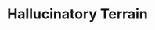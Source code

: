 ---
title: "Hallucinatory Terrain"
permalink: /spells/hallucinatory-terrain/
tags:
  - Spell
  - 4th Level
  - Illusion
available_for:
  - Bard
  - Druid
  - Warlock
  - Wizard
level: "4th Level"
school: "Illusion"
range: "300 ft"
area: "150 ft"
shape: "Cube"
comp:
  - V
  - S
  - M
material: "a stone, a twig, and a bit of green plant."
duration: "24 Hours"
cast_time: "10 Minutes"
description: |
  You make natural terrain in a 150-foot cube in range look, sound, and smell like some other sort of natural terrain. Thus, open fields or a road can be made to resemble a swamp, hill, crevasse, or some other difficult or impassable terrain. A pond can be made to seem like a grassy meadow, a precipice like a gentle slope, or a rock-strewn gully like a wide and smooth road. Manufactured structures, equipment, and creatures within the area aren't changed in appearance.

  The tactile characteristics of the terrain are unchanged, so creatures entering the area are likely to see through the illusion. If the difference isn't obvious by touch, a creature carefully examining the illusion can attempt an Intelligence (Investigation) check against your spell save DC to disbelieve it. A creature who discerns the illusion for what it is, sees it as a vague image superimposed on the terrain.
excerpt: "You make natural terrain in a 150-foot cube in range look, sound, and smell like some other sort of natural terrain."
source: "Basic Rules"
---